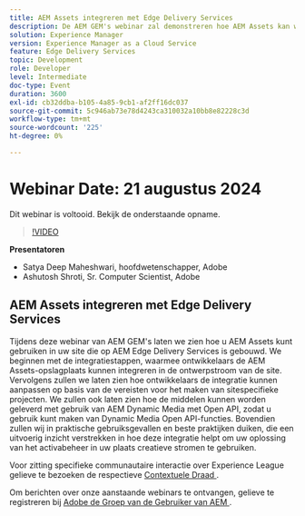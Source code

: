 ```yaml
---
title: AEM Assets integreren met Edge Delivery Services
description: De AEM GEM's webinar zal demonstreren hoe AEM Assets kan worden geïntegreerd in sites die zijn gebouwd op AEM Edge Delivery Services, hoe de integratie kan worden aangepast, hoe middelen kunnen worden geleverd met AEM Dynamic Media met Open API en hoe praktijkvoorbeelden en best practices kunnen worden verkend.
solution: Experience Manager
version: Experience Manager as a Cloud Service
feature: Edge Delivery Services
topic: Development
role: Developer
level: Intermediate
doc-type: Event
duration: 3600
exl-id: cb32ddba-b105-4a85-9cb1-af2ff16dc037
source-git-commit: 5c946ab73e78d4243ca310032a10bb8e82228c3d
workflow-type: tm+mt
source-wordcount: '225'
ht-degree: 0%

---
```



# Webinar Date: 21 augustus 2024

Dit webinar is voltooid. Bekijk de onderstaande opname.

>[!VIDEO](https://video.tv.adobe.com/v/3433046/?quality=12&learn=on)

**Presentatoren**

* Satya Deep Maheshwari, hoofdwetenschapper, Adobe
* Ashutosh Shroti, Sr. Computer Scientist, Adobe

## AEM Assets integreren met Edge Delivery Services

Tijdens deze webinar van AEM GEM&#39;s laten we zien hoe u AEM Assets kunt gebruiken in uw site die op AEM Edge Delivery Services is gebouwd.  We beginnen met de integratiestappen, waarmee ontwikkelaars de AEM Assets-opslagplaats kunnen integreren in de ontwerpstroom van de site. Vervolgens zullen we laten zien hoe ontwikkelaars de integratie kunnen aanpassen op basis van de vereisten voor het maken van sitespecifieke projecten. We zullen ook laten zien hoe de middelen kunnen worden geleverd met gebruik van AEM Dynamic Media met Open API, zodat u gebruik kunt maken van Dynamic Media Open API-functies. Bovendien zullen wij in praktische gebruiksgevallen en beste praktijken duiken, die een uitvoerig inzicht verstrekken in hoe deze integratie helpt om uw oplossing van het activabeheer in uw plaats creatieve stromen te gebruiken.

Voor zitting specifieke communautaire interactie over Experience League gelieve te bezoeken de respectieve [ Contextuele Draad ](https://adobe.ly/3LSCVfX).

Om berichten over onze aanstaande webinars te ontvangen, gelieve te registreren bij [ Adobe de Groep van de Gebruiker van AEM ](https://aem-augs.adobe.com/).
